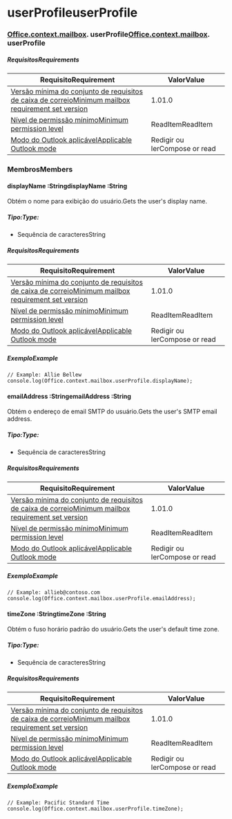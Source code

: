 
# <a name="userprofile"></a><span data-ttu-id="67d7c-101">userProfile</span><span class="sxs-lookup"><span data-stu-id="67d7c-101">userProfile</span></span>

### <span data-ttu-id="67d7c-p101">[Office](Office.md)[.context](Office.context.md)[.mailbox](Office.context.mailbox.md). userProfile</span><span class="sxs-lookup"><span data-stu-id="67d7c-p101">[Office](Office.md)[.context](Office.context.md)[.mailbox](Office.context.mailbox.md). userProfile</span></span>

##### <a name="requirements"></a><span data-ttu-id="67d7c-104">Requisitos</span><span class="sxs-lookup"><span data-stu-id="67d7c-104">Requirements</span></span>

|<span data-ttu-id="67d7c-105">Requisito</span><span class="sxs-lookup"><span data-stu-id="67d7c-105">Requirement</span></span>| <span data-ttu-id="67d7c-106">Valor</span><span class="sxs-lookup"><span data-stu-id="67d7c-106">Value</span></span>|
|---|---|
|[<span data-ttu-id="67d7c-107">Versão mínima do conjunto de requisitos de caixa de correio</span><span class="sxs-lookup"><span data-stu-id="67d7c-107">Minimum mailbox requirement set version</span></span>](/office/dev/add-ins/reference/requirement-sets/outlook-api-requirement-sets)| <span data-ttu-id="67d7c-108">1.0</span><span class="sxs-lookup"><span data-stu-id="67d7c-108">1.0</span></span>|
|[<span data-ttu-id="67d7c-109">Nível de permissão mínimo</span><span class="sxs-lookup"><span data-stu-id="67d7c-109">Minimum permission level</span></span>](https://docs.microsoft.com/outlook/add-ins/understanding-outlook-add-in-permissions)| <span data-ttu-id="67d7c-110">ReadItem</span><span class="sxs-lookup"><span data-stu-id="67d7c-110">ReadItem</span></span>|
|[<span data-ttu-id="67d7c-111">Modo do Outlook aplicável</span><span class="sxs-lookup"><span data-stu-id="67d7c-111">Applicable Outlook mode</span></span>](https://docs.microsoft.com/outlook/add-ins/#extension-points)| <span data-ttu-id="67d7c-112">Redigir ou ler</span><span class="sxs-lookup"><span data-stu-id="67d7c-112">Compose or read</span></span>|

### <a name="members"></a><span data-ttu-id="67d7c-113">Membros</span><span class="sxs-lookup"><span data-stu-id="67d7c-113">Members</span></span>

####  <a name="displayname-string"></a><span data-ttu-id="67d7c-114">displayName :String</span><span class="sxs-lookup"><span data-stu-id="67d7c-114">displayName :String</span></span>

<span data-ttu-id="67d7c-115">Obtém o nome para exibição do usuário.</span><span class="sxs-lookup"><span data-stu-id="67d7c-115">Gets the user's display name.</span></span>

##### <a name="type"></a><span data-ttu-id="67d7c-116">Tipo:</span><span class="sxs-lookup"><span data-stu-id="67d7c-116">Type:</span></span>

*   <span data-ttu-id="67d7c-117">Sequência de caracteres</span><span class="sxs-lookup"><span data-stu-id="67d7c-117">String</span></span>

##### <a name="requirements"></a><span data-ttu-id="67d7c-118">Requisitos</span><span class="sxs-lookup"><span data-stu-id="67d7c-118">Requirements</span></span>

|<span data-ttu-id="67d7c-119">Requisito</span><span class="sxs-lookup"><span data-stu-id="67d7c-119">Requirement</span></span>| <span data-ttu-id="67d7c-120">Valor</span><span class="sxs-lookup"><span data-stu-id="67d7c-120">Value</span></span>|
|---|---|
|[<span data-ttu-id="67d7c-121">Versão mínima do conjunto de requisitos de caixa de correio</span><span class="sxs-lookup"><span data-stu-id="67d7c-121">Minimum mailbox requirement set version</span></span>](/office/dev/add-ins/reference/requirement-sets/outlook-api-requirement-sets)| <span data-ttu-id="67d7c-122">1.0</span><span class="sxs-lookup"><span data-stu-id="67d7c-122">1.0</span></span>|
|[<span data-ttu-id="67d7c-123">Nível de permissão mínimo</span><span class="sxs-lookup"><span data-stu-id="67d7c-123">Minimum permission level</span></span>](https://docs.microsoft.com/outlook/add-ins/understanding-outlook-add-in-permissions)| <span data-ttu-id="67d7c-124">ReadItem</span><span class="sxs-lookup"><span data-stu-id="67d7c-124">ReadItem</span></span>|
|[<span data-ttu-id="67d7c-125">Modo do Outlook aplicável</span><span class="sxs-lookup"><span data-stu-id="67d7c-125">Applicable Outlook mode</span></span>](https://docs.microsoft.com/outlook/add-ins/#extension-points)| <span data-ttu-id="67d7c-126">Redigir ou ler</span><span class="sxs-lookup"><span data-stu-id="67d7c-126">Compose or read</span></span>|

##### <a name="example"></a><span data-ttu-id="67d7c-127">Exemplo</span><span class="sxs-lookup"><span data-stu-id="67d7c-127">Example</span></span>

```
// Example: Allie Bellew
console.log(Office.context.mailbox.userProfile.displayName);
```

####  <a name="emailaddress-string"></a><span data-ttu-id="67d7c-128">emailAddress :String</span><span class="sxs-lookup"><span data-stu-id="67d7c-128">emailAddress :String</span></span>

<span data-ttu-id="67d7c-129">Obtém o endereço de email SMTP do usuário.</span><span class="sxs-lookup"><span data-stu-id="67d7c-129">Gets the user's SMTP email address.</span></span>

##### <a name="type"></a><span data-ttu-id="67d7c-130">Tipo:</span><span class="sxs-lookup"><span data-stu-id="67d7c-130">Type:</span></span>

*   <span data-ttu-id="67d7c-131">Sequência de caracteres</span><span class="sxs-lookup"><span data-stu-id="67d7c-131">String</span></span>

##### <a name="requirements"></a><span data-ttu-id="67d7c-132">Requisitos</span><span class="sxs-lookup"><span data-stu-id="67d7c-132">Requirements</span></span>

|<span data-ttu-id="67d7c-133">Requisito</span><span class="sxs-lookup"><span data-stu-id="67d7c-133">Requirement</span></span>| <span data-ttu-id="67d7c-134">Valor</span><span class="sxs-lookup"><span data-stu-id="67d7c-134">Value</span></span>|
|---|---|
|[<span data-ttu-id="67d7c-135">Versão mínima do conjunto de requisitos de caixa de correio</span><span class="sxs-lookup"><span data-stu-id="67d7c-135">Minimum mailbox requirement set version</span></span>](/office/dev/add-ins/reference/requirement-sets/outlook-api-requirement-sets)| <span data-ttu-id="67d7c-136">1.0</span><span class="sxs-lookup"><span data-stu-id="67d7c-136">1.0</span></span>|
|[<span data-ttu-id="67d7c-137">Nível de permissão mínimo</span><span class="sxs-lookup"><span data-stu-id="67d7c-137">Minimum permission level</span></span>](https://docs.microsoft.com/outlook/add-ins/understanding-outlook-add-in-permissions)| <span data-ttu-id="67d7c-138">ReadItem</span><span class="sxs-lookup"><span data-stu-id="67d7c-138">ReadItem</span></span>|
|[<span data-ttu-id="67d7c-139">Modo do Outlook aplicável</span><span class="sxs-lookup"><span data-stu-id="67d7c-139">Applicable Outlook mode</span></span>](https://docs.microsoft.com/outlook/add-ins/#extension-points)| <span data-ttu-id="67d7c-140">Redigir ou ler</span><span class="sxs-lookup"><span data-stu-id="67d7c-140">Compose or read</span></span>|

##### <a name="example"></a><span data-ttu-id="67d7c-141">Exemplo</span><span class="sxs-lookup"><span data-stu-id="67d7c-141">Example</span></span>

```
// Example: allieb@contoso.com
console.log(Office.context.mailbox.userProfile.emailAddress);
```

####  <a name="timezone-string"></a><span data-ttu-id="67d7c-142">timeZone :String</span><span class="sxs-lookup"><span data-stu-id="67d7c-142">timeZone :String</span></span>

<span data-ttu-id="67d7c-143">Obtém o fuso horário padrão do usuário.</span><span class="sxs-lookup"><span data-stu-id="67d7c-143">Gets the user's default time zone.</span></span>

##### <a name="type"></a><span data-ttu-id="67d7c-144">Tipo:</span><span class="sxs-lookup"><span data-stu-id="67d7c-144">Type:</span></span>

*   <span data-ttu-id="67d7c-145">Sequência de caracteres</span><span class="sxs-lookup"><span data-stu-id="67d7c-145">String</span></span>

##### <a name="requirements"></a><span data-ttu-id="67d7c-146">Requisitos</span><span class="sxs-lookup"><span data-stu-id="67d7c-146">Requirements</span></span>

|<span data-ttu-id="67d7c-147">Requisito</span><span class="sxs-lookup"><span data-stu-id="67d7c-147">Requirement</span></span>| <span data-ttu-id="67d7c-148">Valor</span><span class="sxs-lookup"><span data-stu-id="67d7c-148">Value</span></span>|
|---|---|
|[<span data-ttu-id="67d7c-149">Versão mínima do conjunto de requisitos de caixa de correio</span><span class="sxs-lookup"><span data-stu-id="67d7c-149">Minimum mailbox requirement set version</span></span>](/office/dev/add-ins/reference/requirement-sets/outlook-api-requirement-sets)| <span data-ttu-id="67d7c-150">1.0</span><span class="sxs-lookup"><span data-stu-id="67d7c-150">1.0</span></span>|
|[<span data-ttu-id="67d7c-151">Nível de permissão mínimo</span><span class="sxs-lookup"><span data-stu-id="67d7c-151">Minimum permission level</span></span>](https://docs.microsoft.com/outlook/add-ins/understanding-outlook-add-in-permissions)| <span data-ttu-id="67d7c-152">ReadItem</span><span class="sxs-lookup"><span data-stu-id="67d7c-152">ReadItem</span></span>|
|[<span data-ttu-id="67d7c-153">Modo do Outlook aplicável</span><span class="sxs-lookup"><span data-stu-id="67d7c-153">Applicable Outlook mode</span></span>](https://docs.microsoft.com/outlook/add-ins/#extension-points)| <span data-ttu-id="67d7c-154">Redigir ou ler</span><span class="sxs-lookup"><span data-stu-id="67d7c-154">Compose or read</span></span>|

##### <a name="example"></a><span data-ttu-id="67d7c-155">Exemplo</span><span class="sxs-lookup"><span data-stu-id="67d7c-155">Example</span></span>

```
// Example: Pacific Standard Time
console.log(Office.context.mailbox.userProfile.timeZone);
```